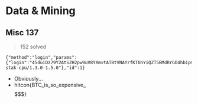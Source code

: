# Data & Mining
## Misc 137
> 152 solved

```
{"method":"login","params":{"login":"45duiDz79Y2AtSZH2pw9uV8YXmvtAT8tVNAYrfKTUnYiQZT5BMdRrGD4hbipmZ5DoaQXLak9ENEwYNC7kVk3ivDyMHyZCVV","pass":"hitcon{BTC_is_so_expensive_$$$$$$$}","agent":"xmr-stak-cpu/1.3.0-1.5.0"},"id":1}
```
* Obviously...
* hitcon{BTC_is_so_expensive_$$$$$$$}
